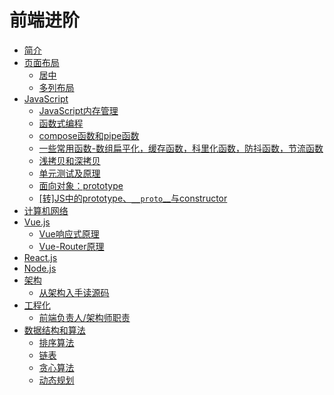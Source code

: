 # 前端进阶

* [简介](README.md)
* [页面布局](/Articles/Layout/Layout.md)
    * [居中](/Articles/Layout/Centered.md)
    * [多列布局](/Articles/Layout/MultiColumns.md)
*  [JavaScript](/Articles/JavaScript/JavaScript.md)
    * [JavaScript内存管理](/Articles/JavaScript/MemoryManagement.md)
	* [函数式编程](/Articles/JavaScript/FunctionalProgramming.md)
	* [compose函数和pipe函数](/Articles/JavaScript/ComposePipe.md)
	* [一些常用函数-数组扁平化，缓存函数，科里化函数，防抖函数，节流函数](/Articles/JavaScript/CommonFunctions.md)
	* [浅拷贝和深拷贝](/Articles/JavaScript/Copy.md)
	* [单元测试及原理](/Articles/JavaScript/UnitTest.md)
	* [面向对象：prototype](/Articles/JavaScript/myPrototype.md)
	* [[转]JS中的prototype、`__proto`__与constructor](/Articles/JavaScript/prototype.md)
* [计算机网络]()
* [Vue.js](/Articles/Vue/Vue.md)
	* [Vue响应式原理](/Articles/Vue/reactive.md)
	* [Vue-Router原理](/Articles/Vue/vueRouter.md)
* [React.js]()
* [Node.js]()
* [架构](/Articles/Architecture/Architecture.md)
    * [从架构入手读源码](/Articles/Architecture/readSourceCode.md)
* [工程化](/Articles/Engineering/Engineering.md)
    * [前端负责人/架构师职责](/Articles/Engineering/leader.md)
* [数据结构和算法](/Articles/DataStructureAndAlgorithm/DataStructureAndAlgorithm.md)
    * [排序算法](/Articles/DataStructureAndAlgorithm/Sorting.md)
    * [链表](/Articles/DataStructureAndAlgorithm/LinkedList.md)
    * [贪心算法](/Articles/DataStructureAndAlgorithm/Greedy.md)
    * [动态规划](/Articles/DataStructureAndAlgorithm/DP.md)



